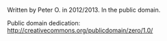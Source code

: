 Written by Peter O. in 2012/2013.  In the public domain.

Public domain dedication: http://creativecommons.org/publicdomain/zero/1.0/